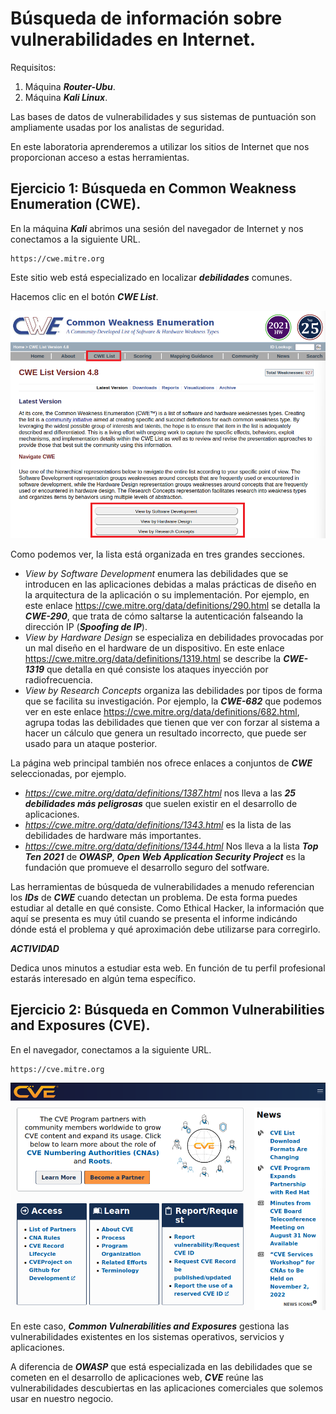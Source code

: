 # Búsqueda de información sobre vulnerabilidades en Internet.

Requisitos:
1. Máquina ***Router-Ubu***.
2. Máquina ***Kali Linux***.


Las bases de datos de vulnerabilidades y sus sistemas de puntuación son ampliamente usadas por los analistas de seguridad.

En este laboratoria aprenderemos a utilizar los sitios de Internet que nos proporcionan acceso a estas herramientas.

## Ejercicio 1: Búsqueda en Common Weakness Enumeration (CWE).

En la máquina ***Kali*** abrimos una sesión del navegador de Internet y nos conectamos a la siguiente URL.
```
https://cwe.mitre.org
```

Este sitio web está especializado en localizar ***debilidades*** comunes.

Hacemos clic en el botón ***CWE List***.

![CWE](../img/lab-05-A/202209130933.png)

Como podemos ver, la lista está organizada en tres grandes secciones.

* *View by Software Development* enumera las debilidades que se introducen en las aplicaciones debidas a malas prácticas de diseño en la arquitectura de la aplicación o su implementación. Por ejemplo, en este enlace https://cwe.mitre.org/data/definitions/290.html se detalla la ***CWE-290***, que trata de cómo saltarse la autenticación falseando la dirección IP (***Spoofing de IP***).
* *View by Hardware Design* se especializa en debilidades provocadas por un mal diseño en el hardware de un dispositivo. En este enlace https://cwe.mitre.org/data/definitions/1319.html se describe la ***CWE-1319*** que detalla en qué consiste los ataques inyección por radiofrecuencia.
* *View by Research Concepts* organiza las debilidades por tipos de forma que se facilita su investigación. Por ejemplo, la ***CWE-682*** que podemos ver en este enlace https://cwe.mitre.org/data/definitions/682.html, agrupa todas las debilidades que tienen que ver con forzar al sistema a hacer un cálculo que genera un resultado incorrecto, que puede ser usado para un ataque posterior.

La página web principal también nos ofrece enlaces a conjuntos de ***CWE*** seleccionadas, por ejemplo.

* *https://cwe.mitre.org/data/definitions/1387.html* nos lleva a las ***25 debilidades más peligrosas*** que suelen existir en el desarrollo de aplicaciones.
* *https://cwe.mitre.org/data/definitions/1343.html* es la lista de las debilidades de hardware más importantes.
* *https://cwe.mitre.org/data/definitions/1344.html* Nos lleva a la lista ***Top Ten 2021*** de ***OWASP***, ***Open Web Application Security Project*** es la fundación que promueve el desarrollo seguro del sotfware.

Las herramientas de búsqueda de vulnerabilidades a menudo referencian los ***IDs*** de ***CWE*** cuando detectan un problema. De esta forma puedes estudiar al detalle en qué consiste. Como Ethical Hacker, la información que aquí se presenta es muy útil cuando se presenta el informe indicándo dónde está el problema y qué aproximación debe utilizarse para corregirlo.


***ACTIVIDAD***

Dedica unos minutos a estudiar esta web. En función de tu perfil profesional estarás interesado en algún tema específico.

## Ejercicio 2: Búsqueda en Common Vulnerabilities and Exposures (CVE).

En el navegador, conectamos a la siguiente URL.
```
https://cve.mitre.org
```

![CVE](../img/lab-05-B/202209131005.png)


En este caso, ***Common Vulnerabilities and Exposures*** gestiona las vulnerabilidades existentes en los sistemas operativos, servicios y aplicaciones.

A diferencia de ***OWASP*** que está especializada en las debilidades que se cometen en el desarrollo de aplicaciones web, ***CVE*** reúne las vulnerabilidades descubiertas en las aplicaciones comerciales que solemos usar en nuestro negocio.




